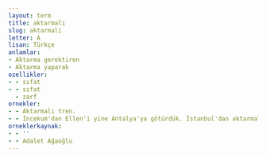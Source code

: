 ```yaml
---
layout: term
title: aktarmalı
slug: aktarmali
letter: A
lisan: Türkçe
anlamlar:
- Aktarma gerektiren
- Aktarma yaparak
ozellikler:
- - sıfat
- - sıfat
  - zarf
ornekler:
- - Aktarmalı tren.
- - İncekum'dan Ellen'i yine Antalya'ya götürdük. İstanbul'dan aktarmalı New York'a döndü.
orneklerkaynak:
- - ''
- - Adalet Ağaoğlu
---
```

